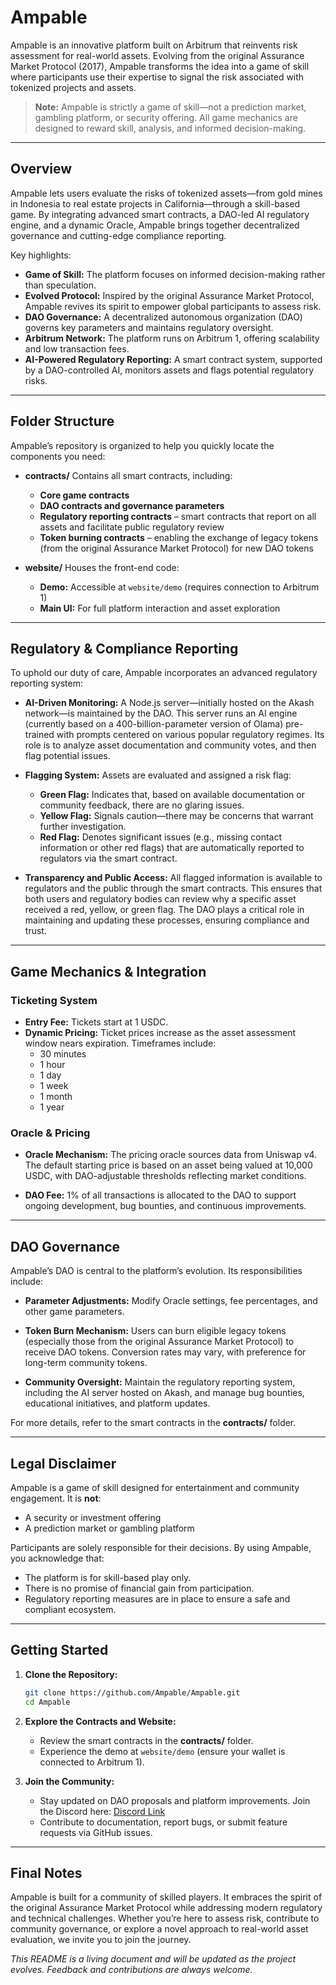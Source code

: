 # Ampable

Ampable is an innovative platform built on Arbitrum that reinvents risk assessment for real-world assets. Evolving from the original Assurance Market Protocol (2017), Ampable transforms the idea into a game of skill where participants use their expertise to signal the risk associated with tokenized projects and assets.

> **Note:** Ampable is strictly a game of skill—not a prediction market, gambling platform, or security offering. All game mechanics are designed to reward skill, analysis, and informed decision-making.

---

## Overview

Ampable lets users evaluate the risks of tokenized assets—from gold mines in Indonesia to real estate projects in California—through a skill-based game. By integrating advanced smart contracts, a DAO-led AI regulatory engine, and a dynamic Oracle, Ampable brings together decentralized governance and cutting-edge compliance reporting.

Key highlights:
- **Game of Skill:** The platform focuses on informed decision-making rather than speculation.
- **Evolved Protocol:** Inspired by the original Assurance Market Protocol, Ampable revives its spirit to empower global participants to assess risk.
- **DAO Governance:** A decentralized autonomous organization (DAO) governs key parameters and maintains regulatory oversight.
- **Arbitrum Network:** The platform runs on Arbitrum 1, offering scalability and low transaction fees.
- **AI-Powered Regulatory Reporting:** A smart contract system, supported by a DAO-controlled AI, monitors assets and flags potential regulatory risks.

---

## Folder Structure

Ampable’s repository is organized to help you quickly locate the components you need:

- **contracts/**
  Contains all smart contracts, including:
  - **Core game contracts**
  - **DAO contracts and governance parameters**
  - **Regulatory reporting contracts** – smart contracts that report on all assets and facilitate public regulatory review
  - **Token burning contracts** – enabling the exchange of legacy tokens (from the original Assurance Market Protocol) for new DAO tokens

- **website/**
  Houses the front-end code:
  - **Demo:** Accessible at `website/demo` (requires connection to Arbitrum 1)
  - **Main UI:** For full platform interaction and asset exploration

---

## Regulatory & Compliance Reporting

To uphold our duty of care, Ampable incorporates an advanced regulatory reporting system:

- **AI-Driven Monitoring:**
  A Node.js server—initially hosted on the Akash network—is maintained by the DAO. This server runs an AI engine (currently based on a 400-billion-parameter version of Olama) pre-trained with prompts centered on various popular regulatory regimes. Its role is to analyze asset documentation and community votes, and then flag potential issues.

- **Flagging System:**
  Assets are evaluated and assigned a risk flag:
  - **Green Flag:** Indicates that, based on available documentation or community feedback, there are no glaring issues.
  - **Yellow Flag:** Signals caution—there may be concerns that warrant further investigation.
  - **Red Flag:** Denotes significant issues (e.g., missing contact information or other red flags) that are automatically reported to regulators via the smart contract.

- **Transparency and Public Access:**
  All flagged information is available to regulators and the public through the smart contracts. This ensures that both users and regulatory bodies can review why a specific asset received a red, yellow, or green flag. The DAO plays a critical role in maintaining and updating these processes, ensuring compliance and trust.

---

## Game Mechanics & Integration

### Ticketing System

- **Entry Fee:** Tickets start at 1 USDC.
- **Dynamic Pricing:** Ticket prices increase as the asset assessment window nears expiration. Timeframes include:
  - 30 minutes
  - 1 hour
  - 1 day
  - 1 week
  - 1 month
  - 1 year

### Oracle & Pricing

- **Oracle Mechanism:**
  The pricing oracle sources data from Uniswap v4. The default starting price is based on an asset being valued at 10,000 USDC, with DAO-adjustable thresholds reflecting market conditions.

- **DAO Fee:**
  1% of all transactions is allocated to the DAO to support ongoing development, bug bounties, and continuous improvements.

---

## DAO Governance

Ampable’s DAO is central to the platform’s evolution. Its responsibilities include:

- **Parameter Adjustments:**
  Modify Oracle settings, fee percentages, and other game parameters.

- **Token Burn Mechanism:**
  Users can burn eligible legacy tokens (especially those from the original Assurance Market Protocol) to receive DAO tokens. Conversion rates may vary, with preference for long-term community tokens.

- **Community Oversight:**
  Maintain the regulatory reporting system, including the AI server hosted on Akash, and manage bug bounties, educational initiatives, and platform updates.

For more details, refer to the smart contracts in the **contracts/** folder.

---

## Legal Disclaimer

Ampable is a game of skill designed for entertainment and community engagement. It is **not**:
- A security or investment offering
- A prediction market or gambling platform

Participants are solely responsible for their decisions. By using Ampable, you acknowledge that:
- The platform is for skill-based play only.
- There is no promise of financial gain from participation.
- Regulatory reporting measures are in place to ensure a safe and compliant ecosystem.

---

## Getting Started

1. **Clone the Repository:**
   ```bash
   git clone https://github.com/Ampable/Ampable.git
   cd Ampable
   ```

2. **Explore the Contracts and Website:**
   - Review the smart contracts in the **contracts/** folder.
   - Experience the demo at `website/demo` (ensure your wallet is connected to Arbitrum 1).

3. **Join the Community:**
   - Stay updated on DAO proposals and platform improvements. Join the Discord here: [Discord Link](https://discord.gg/TmpyaM34Fn)
   - Contribute to documentation, report bugs, or submit feature requests via GitHub issues.

---

## Final Notes

Ampable is built for a community of skilled players. It embraces the spirit of the original Assurance Market Protocol while addressing modern regulatory and technical challenges. Whether you’re here to assess risk, contribute to community governance, or explore a novel approach to real-world asset evaluation, we invite you to join the journey.

*This README is a living document and will be updated as the project evolves. Feedback and contributions are always welcome.*
